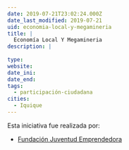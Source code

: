 ```yaml
---
date: 2019-07-21T23:02:24.000Z
date_last_modified: 2019-07-21
uid: economia-local-y-megamineria
title: |
  Economía Local Y Megamineria
description: |
  
type: 
website: 
date_ini: 
date_end: 
tags:
  - participación-ciudadana
cities: 
  - Iquique
---
```


Esta iniciativa fue realizada por:

- [Fundación Juventud Emprendedora](/organizaciones/fundacion-juventud-emprendedora)
